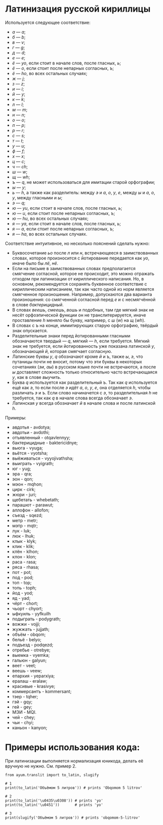Латинизация русской кириллицы
=============================

Используется следующее соответствие:
- *а* —  *a*;
- *б* —  *b*;
- *в* —  *v*;
- *г* —  *g*;
- *д* —  *d*;
- *е* —  *e*;
- *ё* — *yo*, если стоит в начале слов, после гласных, *ь*;
- *ё* —  *o*, если стоит после непарных согласных, *ъ*;
- *ё* — *ho*, во всех остальных случаях;
- *ж* —  *j*;
- *з* —  *z*;
- *и* —  *i*;
- *й* —  *y*;
- *к* —  *k*;
- *л* —  *l*;
- *м* —  *m*;
- *н* —  *n*;
- *о* —  *o*;
- *п* —  *p*;
- *р* —  *r*;
- *с* —  *s*;
- *т* —  *t*;
- *у* —  *u*;
- *ф* —  *f*;
- *х* —  *x*;
- *ц* —  *c*;
- *ч* — *ch*;
- *ш* —  *w*;
- *щ* — *wh*;
- *ъ* —  *q*, не может использоваться для имитации старой орфографии;
- *ы* —  *y*;
- *ь* —  *h*, а также как разделитель: между *э* и *а*, *о*, *у*, *е*, между *ы* и *а*, *о*, *у*, между гласными и *ы*;
- *э* —  *q*;
- *ю* — *yu*, если стоит в начале слов, после гласных, *ь*;
- *ю* —  *u*, если стоит после непарных согласных, *ъ*;
- *ю* — *hu*, во всех остальных случаях;
- *я* — *ya*, если стоит в начале слов, после гласных, *ь*;
- *я* — *a*, если стоит после непарных согласных, *ъ*;
- *я* — *ha*, во всех остальных случаях.

Соответствие интуитивное, но несколько пояснений сделать нужно: 
- Буквосочетание *ьо* после *л* или *н*, встречающееся в заимствованных словах, которое произносится с йотирование передается как *yo*, иначе было бы *лё*, *нё*.
- Если на письме в заимствованных словах предполагается смягчение согласной, которое не происходит, это можно отражать отходом при латинизации от кириллического написания. Но, в основном, рекомендуется сохранять буквенное соответствие с кириллическим написанием, так как часто одной из норм является смягченное произношение. Например, допускаются два варианта произношения: со смягченной согласной перед *е* и с несмягчённой в слове *бактерицидный*.
- В словах *веешь*, *смеешь*, *вошь* и подобных, там где мягкий знак не несёт орфоэпической функции он не транслитерируется, иначе проставление *h* меняло бы букву, например, с *ш* (*w*) на *щ* (*wh*).
- В словах с *ъ* на конце, иммитирующих старую орфографию, твёрдый знак опускается.
- Разделительные знаки перед йотированными гласными обозначаются твердый — *q*, мягкий — *h*, если требуется. Мягкий знак не требуется, если йотированность уже показана латинской *y*, обозначающей *й*, которая смягчает согласную.
- Латинские буквы *y*, *q* обозначают кроме *й* и *ъ*, также *ы*, *э*, что путаницы почти не вносит, потому что эти буквы в некоторых сочетаниях (*эи*, *аы*) в русском языке почти не встречаются, а после *ы* доставляет сложность только относительно часто встречающаяся *у*, как в слове *выучить*.
- Буква *q* используется как разделительный *ъ*. Так как *q* используется ещё как *э*, то если после *э* идёт *а*, *о*, *у*, *е*, она отделяется *h*, чтобы различать *э* и *ъ*. Если слово начиначется с *э*, то разделительная *h* не требуется, так как *q*  в начале слова всегда обозначает *э*.
- Латинская *y* всегда обозначает *й* в начале слова и после латинской *h*. 

Примеры:

- авдотья - avdotya;
- авдотьи - avdothi;
- отъявленный - otqavlennyy;
- бактерицидные - baktericidnye;
- вьюга - vyuga;
- вьётся - vyotsha;
- выёживаться - vyyojivathsha;
- выиграть - vyigrath;
- юг - yug;
- эра - qra;
- эон - qon;
- мэон - mqhon;
- цирк - cirk;
- жюри - juri;
- щебетать - whebetath;
- парашют - parawut;
- аллофон - allofon;
- съезд - sqezd;
- метр - metr;
- мэтр - mqtr;
- лук - luk;
- люк - lhuk;
- клык - klyk;
- клик - klik;
- клён - klhon;
- клон - klon;
- раса - rasa;
- ряса - rhasa;
- пот - pot;
- под - pod;
- топ - top;
- топь - toph;
- йод - yod;
- яд - yad;
- чёрт - chort;
- чьорт - chyort;
- ыфкуиль - yyfkuilh
- подыграть - podygrath;
- вожжи - vojji;
- жужжать - jujjath;
- объём - obqom;
- бельё - belyo;
- подъезд - podqezd;
- отребье - otrebye;
- выемка - vyemka;
- гальюн - galyun;
- веет - veet;
- веешь - veew;
- епархия - yeparxiya;
- ералаш - eralaw;
- красивые - krasivye;
- коммерсантъ - kommersant;
- тэер - tqher;
- гэй - gqy;
- гей - gey;
- МЭИ - MQI.
- чей - chey;
- чьи - chyi;
- каньон - kanyon;

Примеры использования кода:
===========================

При латинизации выполняется нормализация юникода, делать её вручную не нужно. См. пример 2.


```python3
from ayum.translit import to_latin, slugify

# 1
print(to_latin('Объёмом 5 литров')) # prints 'Оbqomom 5 litrov'

# 2
print(to_latin('\u0435\u0308')) # prints 'yo'
print(to_latin('\u0451'))       # prints 'yo'

# 3
print(slugify('Объёмом 5 литров')) # prints 'obqomom-5-litrov'

```
